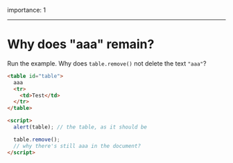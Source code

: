 importance: 1

---

# Why does "aaa" remain?

Run the example. Why does `table.remove()` not delete the text `"aaa"`?

```html height=100 run
<table id="table">
  aaa
  <tr>
    <td>Test</td>
  </tr>
</table>

<script>
  alert(table); // the table, as it should be

  table.remove();
  // why there's still aaa in the document?
</script>
```
